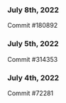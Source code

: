 ### July 8th, 2022

Commit #180892

### July 5th, 2022

Commit #314353


### July 4th, 2022

Commit #72281
